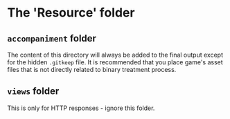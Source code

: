 # The 'Resource' folder

## `accompaniment` folder

The content of this directory will always be added to the final output
except for the hidden `.gitkeep` file. It is recommended that you place
game's asset files that is not directly related to binary treatment process.

## `views` folder

This is only for HTTP responses - ignore this folder.